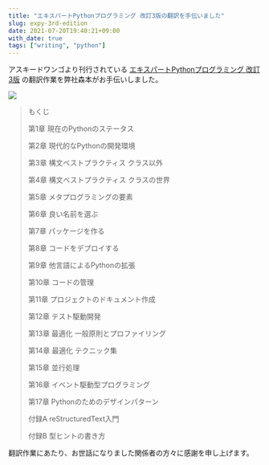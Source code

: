 ```yaml
---
title: "エキスパートPythonプログラミング 改訂3版の翻訳を手伝いました"
slug: expy-3rd-edition
date: 2021-07-20T19:40:21+09:00
with_date: true
tags: ["writing", "python"]
---
```


アスキードワンゴより刊行されている
[エキスパートPythonプログラミング 改訂3版](https://www.kadokawa.co.jp/product/302105001236/)
の翻訳作業を弊社森本がお手伝いしました。

[![](https://cdn.kdkw.jp/cover_b/302105/302105001236.jpg)](https://www.kadokawa.co.jp/product/302105001236/)

> もくじ
>
> 第1章 現在のPythonのステータス
>
> 第2章 現代的なPythonの開発環境
>
> 第3章 構文ベストプラクティス クラス以外
>
> 第4章 構文ベストプラクティス クラスの世界
>
> 第5章 メタプログラミングの要素
>
> 第6章 良い名前を選ぶ
>
> 第7章 パッケージを作る
>
> 第8章 コードをデプロイする
>
> 第9章 他言語によるPythonの拡張
>
> 第10章 コードの管理
>
> 第11章 プロジェクトのドキュメント作成
>
> 第12章 テスト駆動開発
>
> 第13章 最適化 一般原則とプロファイリング
>
> 第14章 最適化 テクニック集
>
> 第15章 並行処理
>
> 第16章 イベント駆動型プログラミング
>
> 第17章 Pythonのためのデザインパターン
>
> 付録A reStructuredText入門
>
> 付録B 型ヒントの書き方

翻訳作業にあたり、お世話になりました関係者の方々に感謝を申し上げます。
